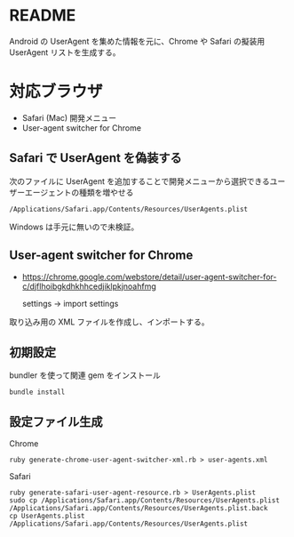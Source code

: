 # README

Android の UserAgent を集めた情報を元に、Chrome や Safari の擬装用 UserAgent リストを生成する。

# 対応ブラウザ

- Safari (Mac) 開発メニュー
- User-agent switcher for Chrome

## Safari で UserAgent を偽装する
次のファイルに UserAgent を追加することで開発メニューから選択できるユーザーエージェントの種類を増やせる

    /Applications/Safari.app/Contents/Resources/UserAgents.plist

Windows は手元に無いので未検証。

## User-agent switcher for Chrome

- https://chrome.google.com/webstore/detail/user-agent-switcher-for-c/djflhoibgkdhkhhcedjiklpkjnoahfmg

	settings -> import settings 

取り込み用の XML ファイルを作成し、インポートする。

## 初期設定

bundler を使って関連 gem をインストール

	bundle install 


## 設定ファイル生成

Chrome 

	ruby generate-chrome-user-agent-switcher-xml.rb > user-agents.xml
	
	
Safari 

	ruby generate-safari-user-agent-resource.rb > UserAgents.plist
	sudo cp /Applications/Safari.app/Contents/Resources/UserAgents.plist /Applications/Safari.app/Contents/Resources/UserAgents.plist.back
	cp UserAgents.plist /Applications/Safari.app/Contents/Resources/UserAgents.plist
